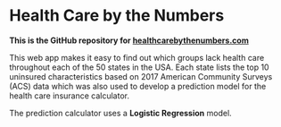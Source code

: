 # Health Care by the Numbers
**This is the GitHub repository for [healthcarebythenumbers.com](https://www.healthcarebythenumbers.com)**

This web app makes it easy to find out which groups lack health care throughout each of the 50 states in the USA. Each state lists the top 10 uninsured characteristics based on 2017 American Community Surveys (ACS) data which was also used to develop a prediction model for the health care insurance calculator.

The prediction calculator uses a **Logistic Regression** model.
